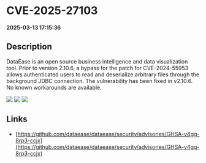 # CVE-2025-27103

**2025-03-13 17:15:36**

## Description
DataEase is an open source business intelligence and data visualization tool. Prior to version 2.10.6, a bypass for the patch for CVE-2024-55953 allows authenticated users to read and deserialize arbitrary files through the background JDBC connection. The vulnerability has been fixed in v2.10.6. No known workarounds are available.

![](https://img.shields.io/static/v1?label=Score&message=7.3&color=red)
![](https://img.shields.io/static/v1?label=Severity&message=HIGH&color=red)
![](https://img.shields.io/static/v1?label=CWE&message=SQL&color=green)

## Links
- [https://github.com/dataease/dataease/security/advisories/GHSA-v4gg-8rp3-ccjx](https://github.com/dataease/dataease/security/advisories/GHSA-v4gg-8rp3-ccjx)
